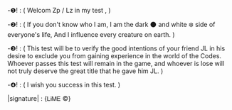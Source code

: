 -❶! : ( Welcom Zp / Lz in my test , )

-❷! : ( If you don't know who I am, I am the dark 🌑 and white ❄️ side of everyone's life, And I influence every creature on earth. )

-❸! : ( This test will be to verify the good intentions of your friend JL in his desire to
exclude you from gaining experience in the world of the Codes. Whoever passes this test will remain in the game, 
and whoever is lose will not truly deserve the great title that he gave him JL. )

-❹! : ( I wish you success in this test. )



|signature| : {ᏞᎥᎷᎬ ©}

